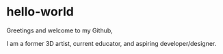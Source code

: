 # hello-world

Greetings and welcome to my Github,

I am a former 3D artist, current educator, and aspiring developer/designer.
